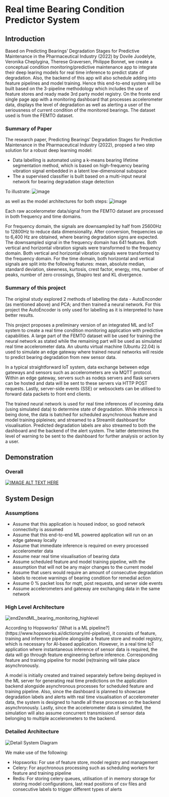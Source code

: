 <h1> Real time Bearing Condition Predictor System </h1>

<h2>Introduction</h2>
<p> Based on Predicting Bearings’ Degradation Stages for Predictive Maintenance in the Pharmaceutical Industry (2022) by Dovile Juodelyte, Veronika Cheplygina, Therese Graversen, Philippe Bonnet, we create a conceptual condition monitoring/predictive maintenance app to integrate their deep learing models for real time inference to predict state of degradation.  Also, the backend of this app will also schedule adding into feature pipelines and model training.  Hence this end-to-end system will be built based on the 3-pipeline methodology which includes the use of feature stores and ready made 3rd party model registry.  On the fronte end single page app with a monitoring dashboard that processes accelerometer data, displays the level of degradation as well as alerting a user of the seriousness of current condition of the monitored bearings.  The dataset used is from the FEMTO dataset.

</p>

<h3>Summary of Paper</h3>
<p>The research paper, Predicting Bearings’ Degradation Stages for Predictive Maintenance in the Pharmaceutical Industry (2022), propsed a two step solution for a robust deep learning model: </p>

- Data labelling is automated using a k-means bearing lifetime segmentation method, which is based on high-frequency bearing vibration signal embedded in a latent low-dimensional subspace 
- The a supervised classifier is built based on a multi-input neural network for bearing degradation stage detection


To illustrate:
![image](https://github.com/user-attachments/assets/3fced8d6-d814-45c2-a216-e1367f06292b)

as well as the model architectures for both steps:
![image](https://github.com/user-attachments/assets/af235c40-97b6-4edd-a7d5-2d0c76676e66)


<p> Each raw accelerometer data/signal from the FEMTO dataset are processed in both frequency and time domains.

For frequency domain, the signals are downsampled by half from 25600Hz to 12800Hz to reduce data dimensionality.  After conversion, frequencies up to 6,400 Hz are obtained, where bearing degradation signs are expected. The downsampled signal in the frequency domain has 641 features. Both vertical and horizontal vibration signals were transformed to the frequency domain.  Both vertical and horizontal vibration signals were transformed to the frequency domain.  For the time domain, both horizontal and vertical signals are split into the following features: mean, absolute median, standard deviation, skewness, kurtosis, crest factor, energy, rms, number of peaks, number of zero crossings, Shapiro test and KL divergence.

</p>

<h3> Summary of this project </h3>

<p>  The original study explored 2 methods of labelling the data - AutoEnconder (as mentioned above) and PCA; and then trained a neural network.  For this project the AutoEncoder is only used for labelling as it is interpreted to have better results.
</p>

<p> 
This project proposes a preliminary version of an integrated ML and IoT system to create a real time condition monitoring application with predictive capabilities.  A large part of the FEMTO dataset will be used for training the neural network as stated while the remaining part will be used as simulated real time accelerometer data.  An ubuntu virtual machine (Ubuntu 22.04) is used to simulate an edge gateway where trained neural networks will reside to predict bearing degradation from new sensor data.

In a typical straightforward IoT system, data exchange between edge gateways and sensors such as accelerometers are via MQTT protocol.  Within an edge gateway, servers such as nodejs servers and flask servers can be hosted and data will be sent to these servers via HTTP POST requests.  Lastly, server-side events (SSE) or websockets can be utilised to forward data packets to front end clients.

The trained neural network is used for real time inferences of incoming data (using simulated data) to determine state of degradation.  While inference is being done, the data is batched for scheduled asynchronous feature and model training pipleines; and streamed to a Streamlit dashboard for visualisation.  Predicted degradation labels are also streamed to both the dashboard and the backend of the alert system.  The latter determines the level of warning to be sent to the dashboard for further analysis or action by a user.

</p>

<h2> Demonstration </h2>

<h3> Overall </h3>

[![IMAGE ALT TEXT HERE](https://img.youtube.com/vi/4M7ylEkJ4IY/0.jpg)](https://www.youtube.com/watch?v=4M7ylEkJ4IY)

<h2> System Design </h2>

<h3> Assumptions </h3>
<p></p>

  -	Assume that this application is housed indoor, so good network connectivity is assumed
  - Assume that this end-to-end ML powered application will run on an edge gateway locally
  -	Assume that immediate inference is required on every processed accelerometer data
  -	Assume near real time visualisation of bearing data
  -	Assume scheduled feature and model training pipeline, with the assumption that will not be any major changes to the current model
  -	Assume that users would require an amount of consecutive degradation labels to receive warnings of bearing condition for remedial action
  -	Assume 0 % packet loss for mqtt, post requests, and server side events
  -	Assume accelerometers and gateway are exchanging data in the same network

<h3> High Level Architecture </h3>

![end2endML_bearing_monitoring_highlevel](https://github.com/user-attachments/assets/53182ef6-f049-4c13-8f5c-42ee46957ec4)

<p> According to Hopsworks' [What is a ML pipeline?](https://www.hopsworks.ai/dictionary/ml-pipeline), it consists of feature, training and inference pipeline alongside a feature store and model registry, which is necessary for AI-based application.  However, in a real time IoT application where instantaneous inference of sensor data is required, the data will go through feature engineering before inference.  Corresponding feature and training pipeline for model (re)training will take place asynchronously.

A model is initially created and trained separately before being deployed in the ML server for generating real time predictions on the application backend alongside asynchronous processes for scheduled feature and training pipeline.  Also, since the dashboard is planned to showcase degradation labels and alerts with real time visualisation of accelerometer data, the system is designed to handle all these processes on the backend asynchronously.  Lastly, since the accelerometer data is simulated, the simulation will also assume concurrent transmission of sensor data belonging to multiple accelerometers to the backend.
</p>

<h3> Detailed Architecture </h3>

![Detail System Diagram](https://github.com/user-attachments/assets/0e6505d8-62b6-4224-899d-0e547448af97)

<p>  We make use of the following: </p>

  - Hopsworks: For use of feature store, model registry and management
  - Celery: For asychronous processing such as scheduling workers for feature and training pipeline
  - Redis: For storing celery queues, utilisation of in memory storage for storing model configurations, last read positions of csv files and consecutive labels to trigger different types of alerts


